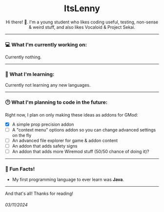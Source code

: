 <p align="center">
  <h1 align="center">ItsLenny</h1>
  <p align="center">Hi there! 👋.
  I'm a young student who likes coding useful, testing, non-sense & weird stuff, and also likes Vocaloid & Project Sekai.</p>
</p>

---
### 💻 What I'm currently working on:

Currently nothing.

---
### 🌱 What I'm learning:

Currently not learning any new languages.

---
### 🕑 What I'm planning to code in the future:
Right now, I plan on only making these ideas as addons for GMod:
- [X] A simple prop precision addon
- [ ] A "context menu" options addon so you can change advanced settings on the fly
- [ ] An advanced file explorer for game & addon content
- [ ] An addon that adds safety signs
- [ ] An addon that adds more Wiremod stuff (50/50 chance of doing it)?

---
### 🍦 Fun Facts!
- My first programming language to ever learn was **Java**.

---
And that's all! Thanks for reading!
###### 03/11/2024
